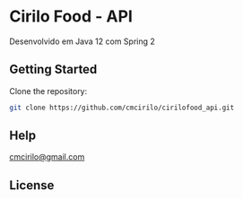 # Cirilo Food - API

Desenvolvido em Java 12 com Spring 2

## Getting Started

Clone the repository:

```sh
git clone https://github.com/cmcirilo/cirilofood_api.git
```

## Help

cmcirilo@gmail.com

## License

